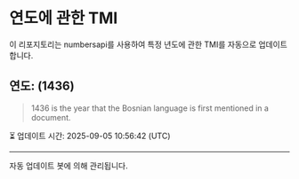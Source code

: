 
# 연도에 관한 TMI

이 리포지토리는 numbersapi를 사용하여 특정 년도에 관한 TMI를 자동으로 업데이트합니다.

## 연도: (1436)
> 1436 is the year that the Bosnian language is first mentioned in a document.

⏳ 업데이트 시간: 2025-09-05 10:56:42 (UTC)

---
자동 업데이트 봇에 의해 관리됩니다.
